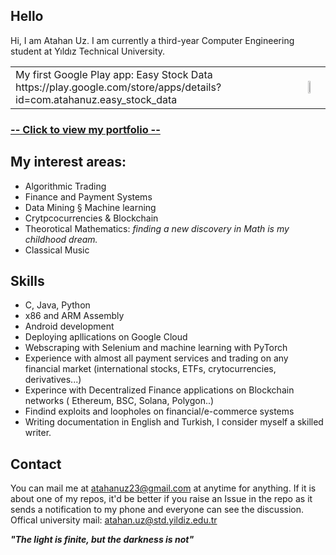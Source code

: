## Hello

Hi, I am Atahan Uz. I am currently a third-year Computer Engineering student at Yıldız Technical University.

<table>
  <tr>
    <td valign="middle">
      My first Google Play app: Easy Stock Data https://play.google.com/store/apps/details?id=com.atahanuz.easy_stock_data
    </td>
    <td>
      <img src="https://i.imgur.com/ht0EV23.png" width="33%" height="14%">
    </td>
  </tr>
</table>


### [-- Click to view my portfolio --](portfolio.md)

## My interest areas:
- Algorithmic Trading
- Finance and Payment Systems
- Data Mining § Machine learning
- Crytpcocurrencies & Blockchain
- Theorotical Mathematics:  *finding a new discovery in Math is my childhood dream.*
- Classical Music

## Skills
- C, Java, Python
- x86 and ARM Assembly
- Android development
- Deploying apllications on Google Cloud
- Webscraping with Selenium and machine learning with PyTorch
- Experience with almost all payment services and trading on any financial market (international stocks, ETFs, crytocurrencies, derivatives...)
- Experince with Decentralized Finance applications on Blockchain networks ( Ethereum, BSC, Solana, Polygon..)
- Findind exploits and loopholes on financial/e-commerce systems 
- Writing documentation in English and Turkish, I consider myself a skilled writer.



## Contact
You can mail me at atahanuz23@gmail.com at anytime for anything. 
If it is about one of my repos, it'd be better if you raise an Issue in the repo as it sends a notification to my phone and everyone can see the discussion. Offical university mail: atahan.uz@std.yildiz.edu.tr

**_"The light is finite, but the darkness is not"_**

